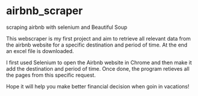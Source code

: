 # airbnb_scraper
scraping airbnb with selenium and Beautiful Soup

This webscraper is my first project and aim to retrieve all relevant data from the airbnb website for a specific destination and period of time. 
At the end an excel file is downloaded.

I first used Selenium to open the Airbnb website in Chrome and then make it add the destination and period of time. Once done, the program retieves all the pages 
from this specific request.

Hope it will help you make better financial decision when goin in vacations!



